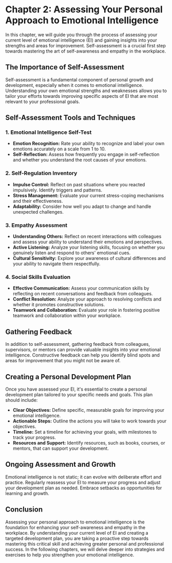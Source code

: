 Chapter 2: Assessing Your Personal Approach to Emotional Intelligence
=====================================================================

In this chapter, we will guide you through the process of assessing your current level of emotional intelligence (EI) and gaining insights into your strengths and areas for improvement. Self-assessment is a crucial first step towards mastering the art of self-awareness and empathy in the workplace.

The Importance of Self-Assessment
---------------------------------

Self-assessment is a fundamental component of personal growth and development, especially when it comes to emotional intelligence. Understanding your own emotional strengths and weaknesses allows you to tailor your efforts towards improving specific aspects of EI that are most relevant to your professional goals.

Self-Assessment Tools and Techniques
------------------------------------

### 1. **Emotional Intelligence Self-Test**

* **Emotion Recognition:** Rate your ability to recognize and label your own emotions accurately on a scale from 1 to 10.
* **Self-Reflection:** Assess how frequently you engage in self-reflection and whether you understand the root causes of your emotions.

### 2. **Self-Regulation Inventory**

* **Impulse Control:** Reflect on past situations where you reacted impulsively. Identify triggers and patterns.
* **Stress Management:** Evaluate your current stress-coping mechanisms and their effectiveness.
* **Adaptability:** Consider how well you adapt to change and handle unexpected challenges.

### 3. **Empathy Assessment**

* **Understanding Others:** Reflect on recent interactions with colleagues and assess your ability to understand their emotions and perspectives.
* **Active Listening:** Analyze your listening skills, focusing on whether you genuinely listen and respond to others' emotional cues.
* **Cultural Sensitivity:** Explore your awareness of cultural differences and your ability to navigate them respectfully.

### 4. **Social Skills Evaluation**

* **Effective Communication:** Assess your communication skills by reflecting on recent conversations and feedback from colleagues.
* **Conflict Resolution:** Analyze your approach to resolving conflicts and whether it promotes constructive solutions.
* **Teamwork and Collaboration:** Evaluate your role in fostering positive teamwork and collaboration within your workplace.

Gathering Feedback
------------------

In addition to self-assessment, gathering feedback from colleagues, supervisors, or mentors can provide valuable insights into your emotional intelligence. Constructive feedback can help you identify blind spots and areas for improvement that you might not be aware of.

Creating a Personal Development Plan
------------------------------------

Once you have assessed your EI, it's essential to create a personal development plan tailored to your specific needs and goals. This plan should include:

* **Clear Objectives:** Define specific, measurable goals for improving your emotional intelligence.
* **Actionable Steps:** Outline the actions you will take to work towards your objectives.
* **Timeline:** Set a timeline for achieving your goals, with milestones to track your progress.
* **Resources and Support:** Identify resources, such as books, courses, or mentors, that can support your development.

Ongoing Assessment and Growth
-----------------------------

Emotional intelligence is not static; it can evolve with deliberate effort and practice. Regularly reassess your EI to measure your progress and adjust your development plan as needed. Embrace setbacks as opportunities for learning and growth.

Conclusion
----------

Assessing your personal approach to emotional intelligence is the foundation for enhancing your self-awareness and empathy in the workplace. By understanding your current level of EI and creating a targeted development plan, you are taking a proactive step towards mastering this critical skill and achieving greater personal and professional success. In the following chapters, we will delve deeper into strategies and exercises to help you strengthen your emotional intelligence.
